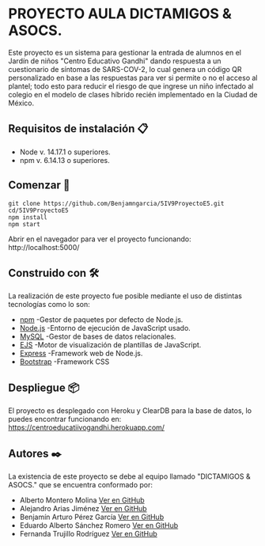 # PROYECTO AULA DICTAMIGOS & ASOCS.
Este proyecto es un sistema para gestionar la entrada de alumnos en el Jardín de niños "Centro Educativo Gandhi" dando respuesta a un cuestionario de síntomas de SARS-COV-2, lo cual genera un código QR personalizado en base a las respuestas para ver si permite o no el acceso al plantel; todo esto para reducir el riesgo de que ingrese un niño infectado al colegio en el modelo de clases híbrido recién implementado en la Ciudad de México.
## Requisitos de instalación 📋
- Node v. 14.17.1 o superiores.
- npm v. 6.14.13 o superiores.
## Comenzar 🚀
```
git clone https://github.com/Benjamngarcia/5IV9ProyectoE5.git
cd/5IV9ProyectoE5
npm install
npm start
```
Abrir en el navegador para ver el proyecto funcionando: 
http://localhost:5000/
## Construido con 🛠️
La realización de este proyecto fue posible mediante el uso de distintas tecnologías como lo son:
- [npm](https://www.npmjs.com/) -Gestor de paquetes por defecto de Node.js.
- [Node.js](https://nodejs.org/es/) -Entorno de ejecución de JavaScript usado. 
- [MySQL](https://www.mysql.com/) -Gestor de bases de datos relacionales.
- [EJS](https://ejs.co/) -Motor de visualización de plantillas de JavaScript. 
- [Express](https://expressjs.com/es/) -Framework web de Node.js.
- [Bootstrap](https://getbootstrap.com/) -Framework CSS
## Despliegue 📦
El proyecto es desplegado con Heroku y ClearDB para la base de datos, lo puedes encontrar funcionando en: https://centroeducatiivogandhi.herokuapp.com/
## Autores ✒️
La existencia de este proyecto se debe al equipo llamado "DICTAMIGOS & ASOCS." que se encuentra conformado por:
- Alberto Montero Molina [Ver en GitHub](https://github.com/albertomonterom)
- Alejandro Arias Jiménez [Ver en GitHub](https://github.com/AriasCookie)
- Benjamín Arturo Pérez García [Ver en GitHub](https://github.com/Benjamngarcia)
- Eduardo Alberto Sánchez Romero [Ver en GitHub](https://github.com/EduardoAlberto001)
- Fernanda Trujillo Rodríguez [Ver en GitHub](https://github.com/TrujilloFernanda)


